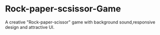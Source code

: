 # Rock-paper-scsissor-Game
A creative "Rock-paper-scissor" game with background sound,responsive design and attractive UI.
